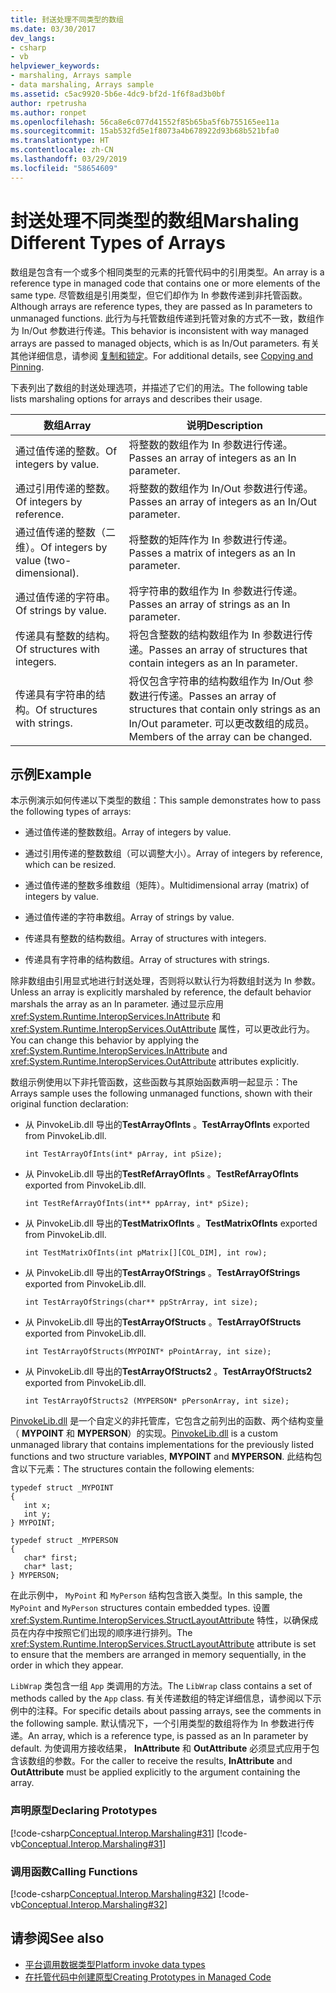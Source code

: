 ```yaml
---
title: 封送处理不同类型的数组
ms.date: 03/30/2017
dev_langs:
- csharp
- vb
helpviewer_keywords:
- marshaling, Arrays sample
- data marshaling, Arrays sample
ms.assetid: c5ac9920-5b6e-4dc9-bf2d-1f6f8ad3b0bf
author: rpetrusha
ms.author: ronpet
ms.openlocfilehash: 56ca8e6c077d41552f85b65ba5f6b755165ee11a
ms.sourcegitcommit: 15ab532fd5e1f8073a4b678922d93b68b521bfa0
ms.translationtype: HT
ms.contentlocale: zh-CN
ms.lasthandoff: 03/29/2019
ms.locfileid: "58654609"
---
```

# <a name="marshaling-different-types-of-arrays"></a><span data-ttu-id="ac87b-102">封送处理不同类型的数组</span><span class="sxs-lookup"><span data-stu-id="ac87b-102">Marshaling Different Types of Arrays</span></span>
<span data-ttu-id="ac87b-103">数组是包含有一个或多个相同类型的元素的托管代码中的引用类型。</span><span class="sxs-lookup"><span data-stu-id="ac87b-103">An array is a reference type in managed code that contains one or more elements of the same type.</span></span> <span data-ttu-id="ac87b-104">尽管数组是引用类型，但它们却作为 In 参数传递到非托管函数。</span><span class="sxs-lookup"><span data-stu-id="ac87b-104">Although arrays are reference types, they are passed as In parameters to unmanaged functions.</span></span> <span data-ttu-id="ac87b-105">此行为与托管数组传递到托管对象的方式不一致，数组作为 In/Out 参数进行传递。</span><span class="sxs-lookup"><span data-stu-id="ac87b-105">This behavior is inconsistent with way managed arrays are passed to managed objects, which is as In/Out parameters.</span></span> <span data-ttu-id="ac87b-106">有关其他详细信息，请参阅 [复制和锁定](copying-and-pinning.md)。</span><span class="sxs-lookup"><span data-stu-id="ac87b-106">For additional details, see [Copying and Pinning](copying-and-pinning.md).</span></span>  
  
 <span data-ttu-id="ac87b-107">下表列出了数组的封送处理选项，并描述了它们的用法。</span><span class="sxs-lookup"><span data-stu-id="ac87b-107">The following table lists marshaling options for arrays and describes their usage.</span></span>  
  
|<span data-ttu-id="ac87b-108">数组</span><span class="sxs-lookup"><span data-stu-id="ac87b-108">Array</span></span>|<span data-ttu-id="ac87b-109">说明</span><span class="sxs-lookup"><span data-stu-id="ac87b-109">Description</span></span>|  
|-----------|-----------------|  
|<span data-ttu-id="ac87b-110">通过值传递的整数。</span><span class="sxs-lookup"><span data-stu-id="ac87b-110">Of integers by value.</span></span>|<span data-ttu-id="ac87b-111">将整数的数组作为 In 参数进行传递。</span><span class="sxs-lookup"><span data-stu-id="ac87b-111">Passes an array of integers as an In parameter.</span></span>|  
|<span data-ttu-id="ac87b-112">通过引用传递的整数。</span><span class="sxs-lookup"><span data-stu-id="ac87b-112">Of integers by reference.</span></span>|<span data-ttu-id="ac87b-113">将整数的数组作为 In/Out 参数进行传递。</span><span class="sxs-lookup"><span data-stu-id="ac87b-113">Passes an array of integers as an In/Out parameter.</span></span>|  
|<span data-ttu-id="ac87b-114">通过值传递的整数（二维）。</span><span class="sxs-lookup"><span data-stu-id="ac87b-114">Of integers by value (two-dimensional).</span></span>|<span data-ttu-id="ac87b-115">将整数的矩阵作为 In 参数进行传递。</span><span class="sxs-lookup"><span data-stu-id="ac87b-115">Passes a matrix of integers as an In parameter.</span></span>|  
|<span data-ttu-id="ac87b-116">通过值传递的字符串。</span><span class="sxs-lookup"><span data-stu-id="ac87b-116">Of strings by value.</span></span>|<span data-ttu-id="ac87b-117">将字符串的数组作为 In 参数进行传递。</span><span class="sxs-lookup"><span data-stu-id="ac87b-117">Passes an array of strings as an In parameter.</span></span>|  
|<span data-ttu-id="ac87b-118">传递具有整数的结构。</span><span class="sxs-lookup"><span data-stu-id="ac87b-118">Of structures with integers.</span></span>|<span data-ttu-id="ac87b-119">将包含整数的结构数组作为 In 参数进行传递。</span><span class="sxs-lookup"><span data-stu-id="ac87b-119">Passes an array of structures that contain integers as an In parameter.</span></span>|  
|<span data-ttu-id="ac87b-120">传递具有字符串的结构。</span><span class="sxs-lookup"><span data-stu-id="ac87b-120">Of structures with strings.</span></span>|<span data-ttu-id="ac87b-121">将仅包含字符串的结构数组作为 In/Out 参数进行传递。</span><span class="sxs-lookup"><span data-stu-id="ac87b-121">Passes an array of structures that contain only strings as an In/Out parameter.</span></span> <span data-ttu-id="ac87b-122">可以更改数组的成员。</span><span class="sxs-lookup"><span data-stu-id="ac87b-122">Members of the array can be changed.</span></span>|  
  
## <a name="example"></a><span data-ttu-id="ac87b-123">示例</span><span class="sxs-lookup"><span data-stu-id="ac87b-123">Example</span></span>  
 <span data-ttu-id="ac87b-124">本示例演示如何传递以下类型的数组：</span><span class="sxs-lookup"><span data-stu-id="ac87b-124">This sample demonstrates how to pass the following types of arrays:</span></span>  
  
-   <span data-ttu-id="ac87b-125">通过值传递的整数数组。</span><span class="sxs-lookup"><span data-stu-id="ac87b-125">Array of integers by value.</span></span>  
  
-   <span data-ttu-id="ac87b-126">通过引用传递的整数数组（可以调整大小）。</span><span class="sxs-lookup"><span data-stu-id="ac87b-126">Array of integers by reference, which can be resized.</span></span>  
  
-   <span data-ttu-id="ac87b-127">通过值传递的整数多维数组（矩阵）。</span><span class="sxs-lookup"><span data-stu-id="ac87b-127">Multidimensional array (matrix) of integers by value.</span></span>  
  
-   <span data-ttu-id="ac87b-128">通过值传递的字符串数组。</span><span class="sxs-lookup"><span data-stu-id="ac87b-128">Array of strings by value.</span></span>  
  
-   <span data-ttu-id="ac87b-129">传递具有整数的结构数组。</span><span class="sxs-lookup"><span data-stu-id="ac87b-129">Array of structures with integers.</span></span>  
  
-   <span data-ttu-id="ac87b-130">传递具有字符串的结构数组。</span><span class="sxs-lookup"><span data-stu-id="ac87b-130">Array of structures with strings.</span></span>  
  
 <span data-ttu-id="ac87b-131">除非数组由引用显式地进行封送处理，否则将以默认行为将数组封送为 In 参数。</span><span class="sxs-lookup"><span data-stu-id="ac87b-131">Unless an array is explicitly marshaled by reference, the default behavior marshals the array as an In parameter.</span></span> <span data-ttu-id="ac87b-132">通过显示应用 <xref:System.Runtime.InteropServices.InAttribute> 和 <xref:System.Runtime.InteropServices.OutAttribute> 属性，可以更改此行为。</span><span class="sxs-lookup"><span data-stu-id="ac87b-132">You can change this behavior by applying the <xref:System.Runtime.InteropServices.InAttribute> and <xref:System.Runtime.InteropServices.OutAttribute> attributes explicitly.</span></span>  
  
 <span data-ttu-id="ac87b-133">数组示例使用以下非托管函数，这些函数与其原始函数声明一起显示：</span><span class="sxs-lookup"><span data-stu-id="ac87b-133">The Arrays sample uses the following unmanaged functions, shown with their original function declaration:</span></span>  
  
-   <span data-ttu-id="ac87b-134">从 PinvokeLib.dll 导出的**TestArrayOfInts** 。</span><span class="sxs-lookup"><span data-stu-id="ac87b-134">**TestArrayOfInts** exported from PinvokeLib.dll.</span></span>  
  
    ```  
    int TestArrayOfInts(int* pArray, int pSize);  
    ```  
  
-   <span data-ttu-id="ac87b-135">从 PinvokeLib.dll 导出的**TestRefArrayOfInts** 。</span><span class="sxs-lookup"><span data-stu-id="ac87b-135">**TestRefArrayOfInts** exported from PinvokeLib.dll.</span></span>  
  
    ```  
    int TestRefArrayOfInts(int** ppArray, int* pSize);  
    ```  
  
-   <span data-ttu-id="ac87b-136">从 PinvokeLib.dll 导出的**TestMatrixOfInts** 。</span><span class="sxs-lookup"><span data-stu-id="ac87b-136">**TestMatrixOfInts** exported from PinvokeLib.dll.</span></span>  
  
    ```  
    int TestMatrixOfInts(int pMatrix[][COL_DIM], int row);  
    ```  
  
-   <span data-ttu-id="ac87b-137">从 PinvokeLib.dll 导出的**TestArrayOfStrings** 。</span><span class="sxs-lookup"><span data-stu-id="ac87b-137">**TestArrayOfStrings** exported from PinvokeLib.dll.</span></span>  
  
    ```  
    int TestArrayOfStrings(char** ppStrArray, int size);  
    ```  
  
-   <span data-ttu-id="ac87b-138">从 PinvokeLib.dll 导出的**TestArrayOfStructs** 。</span><span class="sxs-lookup"><span data-stu-id="ac87b-138">**TestArrayOfStructs** exported from PinvokeLib.dll.</span></span>  
  
    ```  
    int TestArrayOfStructs(MYPOINT* pPointArray, int size);  
    ```  
  
-   <span data-ttu-id="ac87b-139">从 PinvokeLib.dll 导出的**TestArrayOfStructs2** 。</span><span class="sxs-lookup"><span data-stu-id="ac87b-139">**TestArrayOfStructs2** exported from PinvokeLib.dll.</span></span>  
  
    ```  
    int TestArrayOfStructs2 (MYPERSON* pPersonArray, int size);  
    ```  
  
 <span data-ttu-id="ac87b-140">[PinvokeLib.dll](https://docs.microsoft.com/previous-versions/dotnet/netframework-4.0/as6wyhwt(v=vs.100)) 是一个自定义的非托管库，它包含之前列出的函数、两个结构变量（ **MYPOINT** 和 **MYPERSON**）的实现。</span><span class="sxs-lookup"><span data-stu-id="ac87b-140">[PinvokeLib.dll](https://docs.microsoft.com/previous-versions/dotnet/netframework-4.0/as6wyhwt(v=vs.100)) is a custom unmanaged library that contains implementations for the previously listed functions and two structure variables, **MYPOINT** and **MYPERSON**.</span></span> <span data-ttu-id="ac87b-141">此结构包含以下元素：</span><span class="sxs-lookup"><span data-stu-id="ac87b-141">The structures contain the following elements:</span></span>  
  
```  
typedef struct _MYPOINT  
{  
   int x;   
   int y;   
} MYPOINT;  
  
typedef struct _MYPERSON  
{  
   char* first;   
   char* last;   
} MYPERSON;  
```  
  
 <span data-ttu-id="ac87b-142">在此示例中， `MyPoint` 和 `MyPerson` 结构包含嵌入类型。</span><span class="sxs-lookup"><span data-stu-id="ac87b-142">In this sample, the `MyPoint` and `MyPerson` structures contain embedded types.</span></span> <span data-ttu-id="ac87b-143">设置 <xref:System.Runtime.InteropServices.StructLayoutAttribute> 特性，以确保成员在内存中按照它们出现的顺序进行排列。</span><span class="sxs-lookup"><span data-stu-id="ac87b-143">The <xref:System.Runtime.InteropServices.StructLayoutAttribute> attribute is set to ensure that the members are arranged in memory sequentially, in the order in which they appear.</span></span>  
  
 <span data-ttu-id="ac87b-144">`LibWrap` 类包含一组 `App` 类调用的方法。</span><span class="sxs-lookup"><span data-stu-id="ac87b-144">The `LibWrap` class contains a set of methods called by the `App` class.</span></span> <span data-ttu-id="ac87b-145">有关传递数组的特定详细信息，请参阅以下示例中的注释。</span><span class="sxs-lookup"><span data-stu-id="ac87b-145">For specific details about passing arrays, see the comments in the following sample.</span></span> <span data-ttu-id="ac87b-146">默认情况下，一个引用类型的数组将作为 In 参数进行传递。</span><span class="sxs-lookup"><span data-stu-id="ac87b-146">An array, which is a reference type, is passed as an In parameter by default.</span></span> <span data-ttu-id="ac87b-147">为使调用方接收结果， **InAttribute** 和 **OutAttribute** 必须显式应用于包含该数组的参数。</span><span class="sxs-lookup"><span data-stu-id="ac87b-147">For the caller to receive the results, **InAttribute** and **OutAttribute** must be applied explicitly to the argument containing the array.</span></span>  
  
### <a name="declaring-prototypes"></a><span data-ttu-id="ac87b-148">声明原型</span><span class="sxs-lookup"><span data-stu-id="ac87b-148">Declaring Prototypes</span></span>  
 [!code-csharp[Conceptual.Interop.Marshaling#31](../../../samples/snippets/csharp/VS_Snippets_CLR/conceptual.interop.marshaling/cs/arrays.cs#31)]
 [!code-vb[Conceptual.Interop.Marshaling#31](../../../samples/snippets/visualbasic/VS_Snippets_CLR/conceptual.interop.marshaling/vb/arrays.vb#31)]  
  
### <a name="calling-functions"></a><span data-ttu-id="ac87b-149">调用函数</span><span class="sxs-lookup"><span data-stu-id="ac87b-149">Calling Functions</span></span>  
 [!code-csharp[Conceptual.Interop.Marshaling#32](../../../samples/snippets/csharp/VS_Snippets_CLR/conceptual.interop.marshaling/cs/arrays.cs#32)]
 [!code-vb[Conceptual.Interop.Marshaling#32](../../../samples/snippets/visualbasic/VS_Snippets_CLR/conceptual.interop.marshaling/vb/arrays.vb#32)]  
  
## <a name="see-also"></a><span data-ttu-id="ac87b-150">请参阅</span><span class="sxs-lookup"><span data-stu-id="ac87b-150">See also</span></span>
- [<span data-ttu-id="ac87b-151">平台调用数据类型</span><span class="sxs-lookup"><span data-stu-id="ac87b-151">Platform invoke data types</span></span>](marshaling-data-with-platform-invoke.md#platform-invoke-data-types)
- [<span data-ttu-id="ac87b-152">在托管代码中创建原型</span><span class="sxs-lookup"><span data-stu-id="ac87b-152">Creating Prototypes in Managed Code</span></span>](creating-prototypes-in-managed-code.md)
